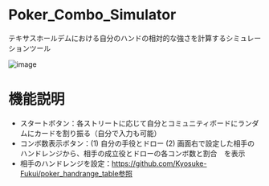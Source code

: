 # Poker_Combo_Simulator
テキサスホールデムにおける自分のハンドの相対的な強さを計算するシミュレーションツール

![image](https://user-images.githubusercontent.com/79554085/127682654-7df8887b-36e7-4036-950a-9af38705d83d.png)

# 機能説明
* スタートボタン：各ストリートに応じて自分とコミュニティボードにランダムにカードを割り振る（自分で入力も可能）
* コンボ数表示ボタン：(1) 自分の手役とドロー (2) 画面右で設定した相手のハンドレンジから、相手の成立役とドローの各コンボ数と割合　を表示
* 相手のハンドレンジを設定：https://github.com/Kyosuke-Fukui/poker_handrange_table参照
